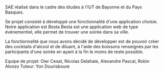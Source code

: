 SAE réalisé dans le cadre des études à l'IUT de Bayonne et du Pays Basques.

Se projet consisté à développé une fonctionnalité d'une application choisie.
Notre application est Besta
Besta est une application web de type évènementiel, elle permet de trouver une soirée dans sa ville.

La fonctionnalité que nous avons décidé de développer est de pouvoir créer des cocktails d'alcool et de diluant, 
à l'aide des boissons renseignés par les participants d'une soirée en ayant à la fin le moins de reste possible.

Equipe de projet: Oier Cesat, Nicolas Delahaie, Alexandre Pascal, Robin Alonzo
Tuteur: Yon Dourisboure
